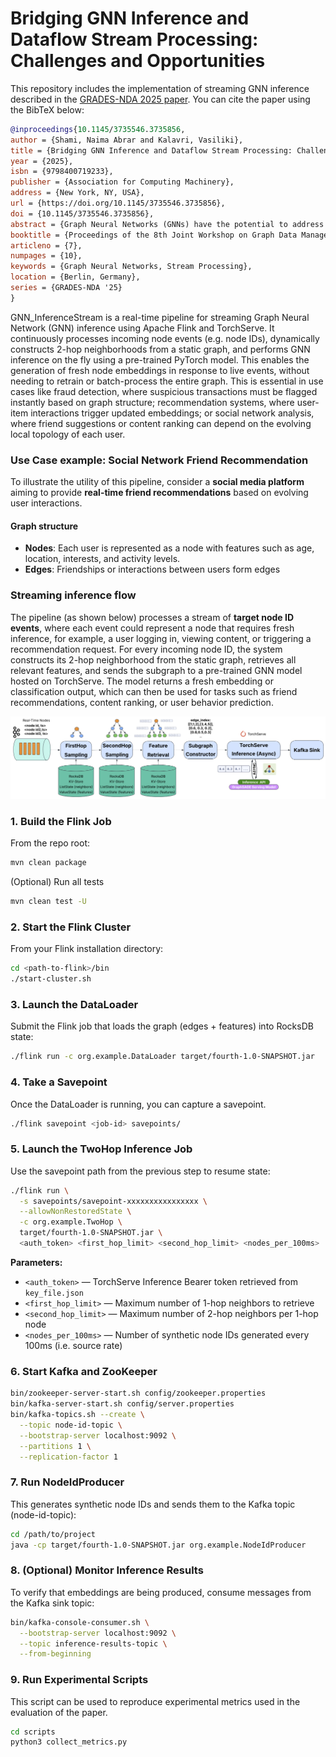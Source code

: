 # Bridging GNN Inference and Dataflow Stream Processing: Challenges and Opportunities
This repository includes the implementation of streaming GNN inference described in the [GRADES-NDA 2025 paper](https://dl.acm.org/doi/10.1145/3735546.3735856).
You can cite the paper using the BibTeX below:
```bibtex
@inproceedings{10.1145/3735546.3735856,
author = {Shami, Naima Abrar and Kalavri, Vasiliki},
title = {Bridging GNN Inference and Dataflow Stream Processing: Challenges and Opportunities},
year = {2025},
isbn = {9798400719233},
publisher = {Association for Computing Machinery},
address = {New York, NY, USA},
url = {https://doi.org/10.1145/3735546.3735856},
doi = {10.1145/3735546.3735856},
abstract = {Graph Neural Networks (GNNs) have the potential to address real-world problems involving continuously evolving, graph-structured data, such as fraud detection, real-time recommendations, and traffic monitoring. These applications require the timely processing of streaming (possibly unbounded) data, highlighting the need of integrating GNN inference with dataflow stream processing systems, like Apache Flink. In this paper, we present the first exploration of bridging this gap, by designing a streaming GNN serving pipeline with Flink and PyTorch. We propose a dataflow architecture that offloads subgraph construction to Flink, leveraging its state management and distributed processing capabilities. Despite achieving viable performance through asynchronous inference requests and careful parallelism tuning, we also identify significant limitations stemming from Flink's state scoping, lack of iterative processing, and computation pipelining. We propose solutions that mitigate these issues within Flink and discuss open challenges towards developing dataflow systems tailored to streaming GNN inference.},
booktitle = {Proceedings of the 8th Joint Workshop on Graph Data Management Experiences \& Systems (GRADES) and Network Data Analytics (NDA)},
articleno = {7},
numpages = {10},
keywords = {Graph Neural Networks, Stream Processing},
location = {Berlin, Germany},
series = {GRADES-NDA '25}
}
```
GNN_InferenceStream is a real-time pipeline for streaming Graph Neural Network (GNN) inference using Apache Flink and TorchServe.
It continuously processes incoming node events (e.g. node IDs), dynamically constructs 2-hop neighborhoods from a static graph, and performs GNN inference on the fly using a pre-trained PyTorch model. This enables the generation of fresh node embeddings in response to live events, without needing to retrain or batch-process the entire graph. This is essential in use cases like fraud detection, where suspicious transactions must be flagged instantly based on graph structure; recommendation systems, where user-item interactions trigger updated embeddings; or social network analysis, where friend suggestions or content ranking can depend on the evolving local topology of each user.

### Use Case example: Social Network Friend Recommendation
To illustrate the utility of this pipeline, consider a **social media platform** aiming to provide **real-time friend recommendations** based on evolving user interactions.

#### Graph structure

- **Nodes**: Each user is represented as a node with features such as age, location, interests, and activity levels.
- **Edges**: Friendships or interactions between users form edges

### Streaming inference flow

The pipeline (as shown below) processes a stream of **target node ID events**, where each event could represent a node that requires fresh inference, for example, a user logging in, viewing content, or triggering a recommendation request. For every incoming node ID, the system constructs its 2-hop neighborhood from the static graph, retrieves all relevant features, and sends the subgraph to a pre-trained GNN model hosted on TorchServe. The model returns a fresh embedding or classification output, which can then be used for tasks such as friend recommendations, content ranking, or user behavior prediction.

![Pipeline Overview](image/pipeline.png)

### 1. Build the Flink Job
From the repo root:
```bash
mvn clean package
```
(Optional) Run all tests
```bash
mvn clean test -U
```

### 2. Start the Flink Cluster

From your Flink installation directory:

```bash
cd <path-to-flink>/bin
./start-cluster.sh
```

### 3. Launch the DataLoader
Submit the Flink job that loads the graph (edges + features) into RocksDB state:
```bash
./flink run -c org.example.DataLoader target/fourth-1.0-SNAPSHOT.jar
```

### 4. Take a Savepoint
Once the DataLoader is running, you can capture a savepoint.
```bash
./flink savepoint <job-id> savepoints/
```

### 5. Launch the TwoHop Inference Job
Use the savepoint path from the previous step to resume state:
```bash
./flink run \
  -s savepoints/savepoint-xxxxxxxxxxxxxxxx \
  --allowNonRestoredState \
  -c org.example.TwoHop \
  target/fourth-1.0-SNAPSHOT.jar \
  <auth_token> <first_hop_limit> <second_hop_limit> <nodes_per_100ms>

```
**Parameters:**

- `<auth_token>` — TorchServe Inference Bearer token retrieved from `key_file.json`  
- `<first_hop_limit>` — Maximum number of 1-hop neighbors to retrieve  
- `<second_hop_limit>` — Maximum number of 2-hop neighbors per 1-hop node  
- `<nodes_per_100ms>` — Number of synthetic node IDs generated every 100ms (i.e. source rate)

### 6. Start Kafka and ZooKeeper
```bash
bin/zookeeper-server-start.sh config/zookeeper.properties
bin/kafka-server-start.sh config/server.properties
bin/kafka-topics.sh --create \
  --topic node-id-topic \
  --bootstrap-server localhost:9092 \
  --partitions 1 \
  --replication-factor 1
```
### 7. Run NodeIdProducer
This generates synthetic node IDs and sends them to the Kafka topic (node-id-topic):
```bash
cd /path/to/project
java -cp target/fourth-1.0-SNAPSHOT.jar org.example.NodeIdProducer
```

### 8. (Optional) Monitor Inference Results
To verify that embeddings are being produced, consume messages from the Kafka sink topic:
```bash
bin/kafka-console-consumer.sh \
  --bootstrap-server localhost:9092 \
  --topic inference-results-topic \
  --from-beginning
```
### 9. Run Experimental Scripts
This script can be used to reproduce experimental metrics used in the evaluation of the paper.
```bash
cd scripts
python3 collect_metrics.py
```





